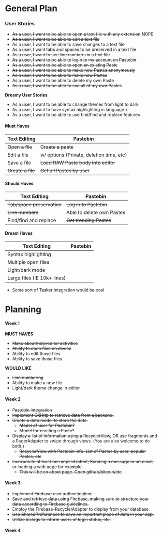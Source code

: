 General Plan
======


### User Stories
* ~~As a user, I want to be able to open a text file with any extension~~ NOPE
* ~~As a user, I want to be able to edit a text file~~
* As a user, I want to be able to save changes to a text file
* As a user, I want tabs and spaces to be preserved in a text file
* ~~As a user, I want to see line numbers in a text file~~
* ~~As a user, I want to be able to login to my account on  Pastebin~~
* ~~As a user, I want to be able to open an existing Paste~~
* ~~As a user, I want to be able to make new Pastes anonymously~~
* ~~As a user, I want to be able to make new Pastes~~
* As a user, I want to be able to delete my own Paste
* ~~As a user, I want to be able to see all of my own Pastes~~

**Dreamy User Stories**
* As a user, I want to be able to change themes from light to dark
* As a user, I want to have syntax highlighting in language x
* As a user, I want to be able to use find/find and replace features


#### Must Haves
Text Editing | Pastebin
-------------|-------------
~~Open a file~~ | ~~Create a paste~~
~~Edit a file~~ | ~~w/ options (Private, deletion time, etc)~~
Save a file | ~~Load RAW Paste body into editor~~
~~Create a file~~ |  ~~Get all Pastes by user~~

#### Should Haves
Text Editing | Pastebin
-------------|-------------
~~Tab/space preservation~~ | ~~Log in to Pastebin~~
~~Line numbers~~ | Able to delete own Pastes
Find/find and replace | ~~Get trending Pastes~~

#### Dream Haves
Text Editing | Pastebin
-------------|-------------
Syntax highlighting | 
Multiple open files | 
Light/dark mode | 
Large files (IE 10k+ lines) | 
* Some sort of Tasker integration would be cool

Planning
======

#### Week 1
**MUST HAVES**
* ~~Make about/help/editor activities~~
* ~~Ability to open files on device~~
* Ability to edit those files
* Ability to save those files

**WOULD LIKE**
* ~~Line numbering~~
* Ability to make a new file
* Light/dark theme change in editor


#### Week 2
* ~~Pastebin integration~~
* ~~Implement OkHttp to retrieve data from a backend.~~
* ~~Create a data model to store the data.~~
  * ~~Model of user for Pastebin?~~
  * ~~Model for creating a Paste?~~
* ~~Display a list of information using a RecyclerView,~~ OR use fragments and a PagerAdapter to swipe through views. (You are also welcome to do both.)
  * ~~RecyclerView with Pastebin info. List of Pastes by user, popular Pastes, etc~~
* ~~Incorporate at least one implicit intent; Sending a message or an email, or loading a web page for example.~~
  * ~~This will be on about page. Open github/bitcoin/etc~~

#### Week 3
* ~~Implement Firebase user authentication.~~
* ~~Save and retrieve data using Firebase, making sure to structure your data according to Firebase guidelines.~~
* Employ the Firebase-RecyclerAdapter to display from your database.
* ~~Use SharedPreferences to save an important piece of data in your app.~~
* ~~Utilize dialogs to inform users of login status, etc.~~


#### Week 4
